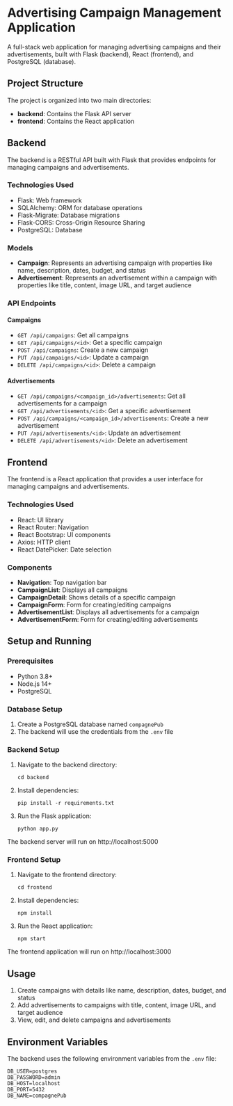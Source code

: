 # Advertising Campaign Management Application

A full-stack web application for managing advertising campaigns and their advertisements, built with Flask (backend), React (frontend), and PostgreSQL (database).

## Project Structure

The project is organized into two main directories:

- **backend**: Contains the Flask API server
- **frontend**: Contains the React application

## Backend

The backend is a RESTful API built with Flask that provides endpoints for managing campaigns and advertisements.

### Technologies Used

- Flask: Web framework
- SQLAlchemy: ORM for database operations
- Flask-Migrate: Database migrations
- Flask-CORS: Cross-Origin Resource Sharing
- PostgreSQL: Database

### Models

- **Campaign**: Represents an advertising campaign with properties like name, description, dates, budget, and status
- **Advertisement**: Represents an advertisement within a campaign with properties like title, content, image URL, and target audience

### API Endpoints

#### Campaigns

- `GET /api/campaigns`: Get all campaigns
- `GET /api/campaigns/<id>`: Get a specific campaign
- `POST /api/campaigns`: Create a new campaign
- `PUT /api/campaigns/<id>`: Update a campaign
- `DELETE /api/campaigns/<id>`: Delete a campaign

#### Advertisements

- `GET /api/campaigns/<campaign_id>/advertisements`: Get all advertisements for a campaign
- `GET /api/advertisements/<id>`: Get a specific advertisement
- `POST /api/campaigns/<campaign_id>/advertisements`: Create a new advertisement
- `PUT /api/advertisements/<id>`: Update an advertisement
- `DELETE /api/advertisements/<id>`: Delete an advertisement

## Frontend

The frontend is a React application that provides a user interface for managing campaigns and advertisements.

### Technologies Used

- React: UI library
- React Router: Navigation
- React Bootstrap: UI components
- Axios: HTTP client
- React DatePicker: Date selection

### Components

- **Navigation**: Top navigation bar
- **CampaignList**: Displays all campaigns
- **CampaignDetail**: Shows details of a specific campaign
- **CampaignForm**: Form for creating/editing campaigns
- **AdvertisementList**: Displays all advertisements for a campaign
- **AdvertisementForm**: Form for creating/editing advertisements

## Setup and Running

### Prerequisites

- Python 3.8+
- Node.js 14+
- PostgreSQL

### Database Setup

1. Create a PostgreSQL database named `compagnePub`
2. The backend will use the credentials from the `.env` file

### Backend Setup

1. Navigate to the backend directory:
   ```
   cd backend
   ```

2. Install dependencies:
   ```
   pip install -r requirements.txt
   ```

3. Run the Flask application:
   ```
   python app.py
   ```

The backend server will run on http://localhost:5000

### Frontend Setup

1. Navigate to the frontend directory:
   ```
   cd frontend
   ```

2. Install dependencies:
   ```
   npm install
   ```

3. Run the React application:
   ```
   npm start
   ```

The frontend application will run on http://localhost:3000

## Usage

1. Create campaigns with details like name, description, dates, budget, and status
2. Add advertisements to campaigns with title, content, image URL, and target audience
3. View, edit, and delete campaigns and advertisements

## Environment Variables

The backend uses the following environment variables from the `.env` file:

```
DB_USER=postgres
DB_PASSWORD=admin
DB_HOST=localhost
DB_PORT=5432
DB_NAME=compagnePub
```